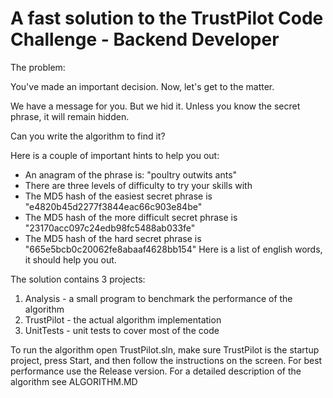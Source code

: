 ﻿# A fast solution to the TrustPilot Code Challenge - Backend Developer

The problem:

You've made an important decision. Now, let's get to the matter.

We have a message for you. But we hid it. 
Unless you know the secret phrase, it will remain hidden.

Can you write the algorithm to find it?

Here is a couple of important hints to help you out:
- An anagram of the phrase is: "poultry outwits ants"
- There are three levels of difficulty to try your skills with
- The MD5 hash of the easiest secret phrase is "e4820b45d2277f3844eac66c903e84be"
- The MD5 hash of the more difficult secret phrase is "23170acc097c24edb98fc5488ab033fe"
- The MD5 hash of the hard secret phrase is "665e5bcb0c20062fe8abaaf4628bb154"
Here is a list of english words, it should help you out.



The solution contains 3 projects:

1. Analysis - a small program to benchmark the performance of the algorithm
2. TrustPilot - the actual algorithm implementation
3. UnitTests - unit tests to cover most of the code

To run the algorithm open TrustPilot.sln, make sure TrustPilot is the startup project, press Start, and then follow the instructions on the screen.
For best performance use the Release version.
For a detailed description of the algorithm see ALGORITHM.MD
